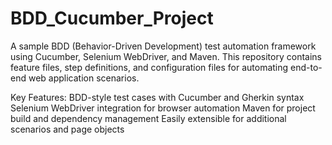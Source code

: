 # BDD_Cucumber_Project
A sample BDD (Behavior-Driven Development) test automation framework using Cucumber, Selenium WebDriver, and Maven.  This repository contains feature files, step definitions, and configuration files for automating end-to-end web application scenarios.

Key Features:
BDD-style test cases with Cucumber and Gherkin syntax
Selenium WebDriver integration for browser automation
Maven for project build and dependency management
Easily extensible for additional scenarios and page objects
